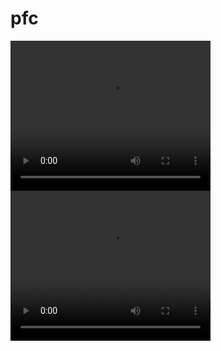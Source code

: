 # pfc
<video width="320" height="240" controls>
  <source src="output/redhood.mp4" type="video/mp4">
</video>
<video width="320" height="240" controls>
  <source src="output/hansel.mp4" type="video/mp4">
</video>
